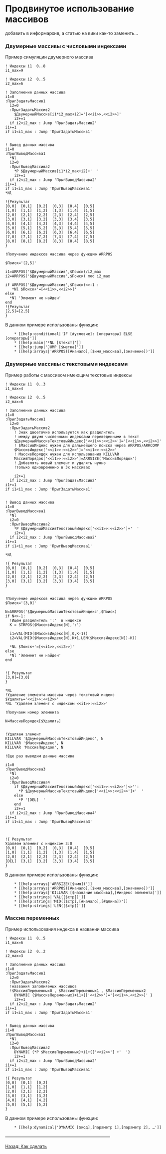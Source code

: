 # Продвинутое использование массивов

добавить в информархив, а статью на вики как-то заменить\...

### Двумерные массивы с числовыми индексами

Пример симуляции двумерного массива

``` qsp
! Индексы i1  0..8
i1_max=9    

! Индексы i2  0..5
i2_max=6

! Заполнение данных массива 
i1=0
:ПрыгЗадатьМассив1
  i2=0
  :ПрыгЗадатьМассив2
    $ДвумерныйМассив[i1*i2_max+i2]='[<<i1>>,<<i2>>]'
    i2+=1
  if i2<i2_max : Jump 'ПрыгЗадатьМассив2'
i1+=1
if i1<i1_max : Jump 'ПрыгЗадатьМассив1'


! Вывод данных массива
i1=0
:ПрыгВыводМассива1
  *Nl 
  i2=0
  :ПрыгВыводМассива2
    *P $ДвумерныйМассив[i1*i2_max+i2]+'  '
    i2+=1
  if i2<i2_max : Jump 'ПрыгВыводМассива2'
i1+=1
if i1<i1_max : Jump 'ПрыгВыводМассива1'
*Nl 

!{Результат 
[0,0]  [0,1]  [0,2]  [0,3]  [0,4]  [0,5]  
[1,0]  [1,1]  [1,2]  [1,3]  [1,4]  [1,5]  
[2,0]  [2,1]  [2,2]  [2,3]  [2,4]  [2,5]  
[3,0]  [3,1]  [3,2]  [3,3]  [3,4]  [3,5]  
[4,0]  [4,1]  [4,2]  [4,3]  [4,4]  [4,5]  
[5,0]  [5,1]  [5,2]  [5,3]  [5,4]  [5,5]  
[6,0]  [6,1]  [6,2]  [6,3]  [6,4]  [6,5]  
[7,0]  [7,1]  [7,2]  [7,3]  [7,4]  [7,5]  
[8,0]  [8,1]  [8,2]  [8,3]  [8,4]  [8,5]  
}

!Получение индексов массива через функцию ARRPOS

$Поиск='[2,5]'

i1=ARRPOS('$ДвумерныйМассив',$Поиск)/i2_max
i2=ARRPOS('$ДвумерныйМассив',$Поиск) mod i2_max

if ARRPOS('$ДвумерныйМассив',$Поиск)<>-1 :
   *Nl $Поиск+'=[<<i1>>,<<i2>>]' 
else 
  *Nl 'Элемент не найден'
end
!{Результат 
[2,5]=[2,5]
}

```

В данном примере использованы функции:

        * [[help:conditional|'IF [#условие]: [операторы] ELSE [операторы]']]
        * [[help:main|'*NL [$текст]']]
        * [[help:jump|'JUMP [$метка]']]
        * [[help:arrays|'ARRPOS([#начало],[$имя_массива],[значение])']]

### Двумерные массивы с текстовыми индексами

Пример работы с массивом имеющим текстовые индексы

``` qsp
! Индексы i1  0..3
i1_max=4    

! Индексы i2  0..5
i2_max=6

! Заполнение данных массива 
i1=0
:ПрыгЗадатьМассив1
  i2=0
  :ПрыгЗадатьМассив2
    ! Знак двоеточие используется как разделитель 
    ! между двумя численными индексами переведенными в текст
    $ДвумерныйМассивТекстовыйИндекс['<<i1>>:<<i2>>']='[<<i1>>,<<i2>>]'
    ! $МассивИндекс нужен для дальнейшего поиска через ARRPOS/ARRCOMP
    $МассивИндекс['<<i1>>:<<i2>>']='<<i1>>:<<i2>>'
    ! МассивПорядок нужен для использования KILLVAR
    МассивПорядок['<<i1>>:<<i2>>']=ARRSIZE('МассивПорядок')
    ! Добавлять новый элемент и удалять нужно 
    !только одновременно в 3х массивах
    
    i2+=1
  if i2<i2_max : Jump 'ПрыгЗадатьМассив2'
i1+=1
if i1<i1_max : Jump 'ПрыгЗадатьМассив1'


! Вывод данных массива
i1=0
:ПрыгВыводМассива1
  *Nl 
  i2=0
  :ПрыгВыводМассива2
    *P $ДвумерныйМассивТекстовыйИндекс['<<i1>>:<<i2>>']+'  '
    i2+=1
  if i2<i2_max : Jump 'ПрыгВыводМассива2'
i1+=1
if i1<i1_max : Jump 'ПрыгВыводМассива1'

*Nl 

!{ Результат 
[0,0]  [0,1]  [0,2]  [0,3]  [0,4]  [0,5]  
[1,0]  [1,1]  [1,2]  [1,3]  [1,4]  [1,5]  
[2,0]  [2,1]  [2,2]  [2,3]  [2,4]  [2,5]  
[3,0]  [3,1]  [3,2]  [3,3]  [3,4]  [3,5]  
}


!Получение индексов массива через функцию ARRPOS
$Поиск='[3,0]'

N=ARRPOS('$ДвумерныйМассивТекстовыйИндекс',$Поиск)
if N<>-1:
  !Ищем разделитель ':'  в индексе
  K = STRPOS($МассивИндекс[N],':')

  i1=VAL(MID($МассивИндекс[N],0,K-1))
  i2=VAL(MID($МассивИндекс[N],K+1,LEN($МассивИндекс[N])-K))

  *NL $Поиск+'=[<<i1>>,<<i2>>]'
else
  *Nl 'Элемент не найден'
end


!{ Результат 
[3,0]=[3,0]
}

*NL
!Удаление элемента массива через текстовый индекс
$Удалить='<<i1>>:<<i2>>'
*NL 'Удаляем элемент с индексом <<i1>>:<<i2>>'

!Получаем номер элемента

N=МассивПорядок[$Удалить]


!Удаляем элемент
KILLVAR '$ДвумерныйМассивТекстовыйИндекс', N
KILLVAR '$МассивИндекс', N
KILLVAR 'МассивПорядок', N

!Еще раз выводим данные массива

i1=0
:ПрыгВыводМассива3
  *Nl 
  i2=0
  :ПрыгВыводМассива4
    if $ДвумерныйМассивТекстовыйИндекс['<<i1>>:<<i2>>']<>'':
      *P $ДвумерныйМассивТекстовыйИндекс['<<i1>>:<<i2>>']+'  '
    else
      *P '[DEL]  '
    end
    i2+=1
  if i2<i2_max : Jump 'ПрыгВыводМассива4'
i1+=1
if i1<i1_max : Jump 'ПрыгВыводМассива3'



!{ Результат
Удаляем элемент с индексом 3:0
[0,0]  [0,1]  [0,2]  [0,3]  [0,4]  [0,5]  
[1,0]  [1,1]  [1,2]  [1,3]  [1,4]  [1,5]  
[2,0]  [2,1]  [2,2]  [2,3]  [2,4]  [2,5]  
[DEL]  [3,1]  [3,2]  [3,3]  [3,4]  [3,5]  
}

```

В данном примере использованы функции:

        * [[help:arrays|'ARRSIZE([$имя])']]
        * [[help:arrays|'ARRPOS([#начало],[$имя_массива],[значение])']]
        * [[help:arrays|'KILLVAR [$название массива],[#индекс элемента]']]
        * [[help:strings|'VAL([$стр])']]
        * [[help:strings|'MID([$стр],[#начало],[#длина])']]
        * [[help:strings|'LEN([$стр])']]

### Массив переменных

Пример использования индекса в названии массива

``` qsp
! Индексы i1  0..5
i1_max=6    

! Индексы i2  0..2
i2_max=3

! Заполнение данных массива 
i1=0
:ПрыгЗадатьМассив1
  i2=0
  :ПрыгЗадатьМассив2
  !названия заполняемых массивов 
  !$МассивПеременных0 , $МассивПеременных1 , $МассивПеременных2
    DYNAMIC {$МассивПеременных}+i1+{['<<i2>>']='[<<i1>>,<<i2>>]' }
    i2+=1
  if i2<i2_max : Jump 'ПрыгЗадатьМассив2'
i1+=1
if i1<i1_max : Jump 'ПрыгЗадатьМассив1'


! Вывод данных массива
i1=0
:ПрыгВыводМассива1
  *Nl 
  i2=0
  :ПрыгВыводМассива2
    DYNAMIC {*P $МассивПеременных}+i1+{['<<i2>>'] +'  '} 
    i2+=1
  if i2<i2_max : Jump 'ПрыгВыводМассива2'
i1+=1
if i1<i1_max : Jump 'ПрыгВыводМассива1'

!{ Результат 
[0,0]  [0,1]  [0,2]  
[1,0]  [1,1]  [1,2]  
[2,0]  [2,1]  [2,2]  
[3,0]  [3,1]  [3,2]  
[4,0]  [4,1]  [4,2]  
[5,0]  [5,1]  [5,2]   
}

```

В данном примере использованы функции:

        * [[help:dynamical|'DYNAMIC [$код],[параметр 1],[параметр 2], …']]

————————————————————————

[Назад: Как сделать](../start.md)
